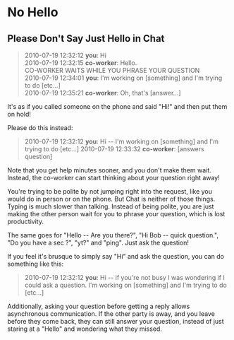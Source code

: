 # No Hello

## Please Don't Say Just Hello in Chat

> 2010-07-19 12:32:12 **you**: Hi  
> 2010-07-19 12:32:15 **co-worker**: Hello.  
> CO-WORKER WAITS WHILE YOU PHRASE YOUR QUESTION  
> 2010-07-19 12:34:01 **you**: I'm working on [something] and I'm trying to do [etc...]  
> 2010-07-19 12:35:21 **co-worker**: Oh, that's [answer...]

It's as if you called someone on the phone and said "Hi!" and then put them on hold!

Please do this instead:

> 2010-07-19 12:32:12 **you**: Hi -- I'm working on [something] and I'm trying to do [etc...]
> 2010-07-19 12:33:32 **co-worker**: [answers question]

Note that you get help minutes sooner, and you don't make them wait. Instead, the co-worker can start thinking about your question right away!

You're trying to be polite by not jumping right into the request, like you would do in person or on the phone. But Chat is neither of those things. Typing is much slower than talking. Instead of being polite, you are just making the other person wait for you to phrase your question, which is lost productivity.

The same goes for "Hello -- Are you there?", "Hi Bob -- quick question.", "Do you have a sec ?", "yt?" and "ping". Just ask the question!

If you feel it's brusque to simply say "Hi" and ask the question, you can do something like this:

> 2010-07-19 12:32:12 **you**: Hi -- if you're not busy I was wondering if I could ask a question.  I'm working on [something] and I'm trying to do [etc...]

Additionally, asking your question before getting a reply allows asynchronous communication. If the other party is away, and you leave before they come back, they can still answer your question, instead of just staring at a "Hello" and wondering what they missed.
